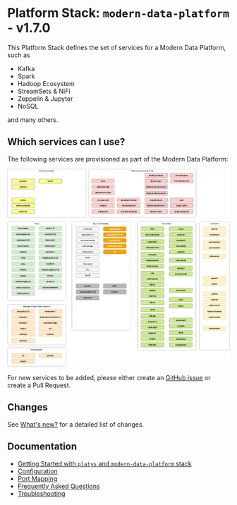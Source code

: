 # Platform Stack: `modern-data-platform` - v1.7.0

This Platform Stack defines the set of services for a Modern Data Platform, such as

* Kafka
* Spark
* Hadoop Ecosystem
* StreamSets & NiFi
* Zeppelin & Jupyter
* NoSQL

and many others. 

## Which services can I use? 

The following services are provisioned as part of the Modern Data Platform: 

![Alt Image Text](./documentation/images/modern-data-platform-overview.png "Modern Data Platform Overview")

For new services to be added, please either create an [GitHub issue](https://github.com/TrivadisPF/modern-data-analytics-stack/issues/new) or create a Pull Request.

## Changes 
See [What's new?](./documentation/changes.md) for a detailed list of changes.

## Documentation

  * [ Getting Started with `platys` and `modern-data-platform` stack](./documentation/getting-started.md)
  * [Configuration](./documentation/configuration.md)
  * [Port Mapping](./documentation/port-mapping.md)
  * [Frequently Asked Questions](./documentation/faq.md)
  * [Troubleshooting](./documentation/troubleshooting.md)




